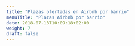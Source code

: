 ```yaml
---
title: "Plazas ofertadas en Airbnb por barrio"
menuTitle: "Plazas Airbnb por barrio"
date: 2018-07-13T10:09:18+02:00
weight: 7
draft: false
---
```


